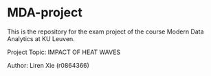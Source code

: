 # MDA-project
This is the repository for the exam project of the course Modern Data Analytics at KU Leuven.

Project Topic: IMPACT OF HEAT WAVES

Author: Liren Xie (r0864366)
